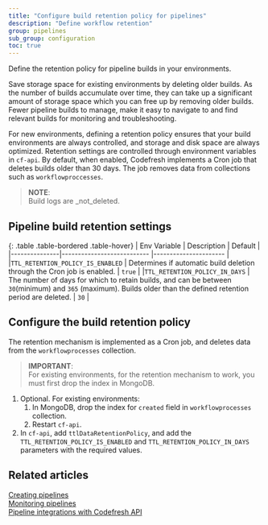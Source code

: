 ```yaml
---
title: "Configure build retention policy for pipelines"
description: "Define workflow retention"
group: pipelines
sub_group: configuration
toc: true
---
```


Define the retention policy for pipeline builds in your environments. 

Save storage space for existing environments by deleting older builds. As the number of builds accumulate over time, they can take up a significant amount of storage space which you can free up by removing older builds. Fewer pipeline builds to manage, make it easy to navigate to and find relevant builds for monitoring and troubleshooting. 

For new environments, defining a retention policy ensures that your build environments are always controlled,  and storage and disk space are always optimized. 
Retention settings are controlled through environment variables in `cf-api`. By default, when enabled, Codefresh implements a Cron job that deletes builds older than 30 days. The job removes data from collections such as `workflowproccesses`. 

>**NOTE**:  
>Build logs are _not_deleted.


## Pipeline build retention settings

{: .table .table-bordered .table-hover}
| Env Variable   | Description             | Default                |
|---------------|--------------------------- |----------------------  |
|`TTL_RETENTION_POLICY_IS_ENABLED` | Determines if automatic build deletion through the Cron job is enabled.         | `true`                 |
|`TTL_RETENTION_POLICY_IN_DAYS`    | The number of days for which to retain builds, and can be between `30`(minimum) and `365` (maximum). Builds older than the defined retention period are deleted.  | `30`              |

## Configure the build retention policy
The retention mechanism is implemented as a Cron job, and deletes data from the `workflowprocesses` collection.

>**IMPORTANT**:  
  >For existing environments, for the retention mechanism to work, you must first drop the index in MongoDB.

1. Optional. For existing environments: 
    1. In MongoDB, drop the index for `created` field in `workflowprocesses` collection.
    1. Restart `cf-api`.
1. In `cf-api`, add `ttlDataRetentionPolicy`, and add the `TTL_RETENTION_POLICY_IS_ENABLED` and `TTL_RETENTION_POLICY_IN_DAYS` parameters with the required values.
   
## Related articles
[Creating pipelines]({{site.baseurl}}/docs/pipelines/pipelines/)  
[Monitoring pipelines]({{site.baseurl}}/docs/pipelines/monitoring-pipelines/)  
[Pipeline integrations with Codefresh API]({{site.baseurl}}/docs/integrations/codefresh-api/)  